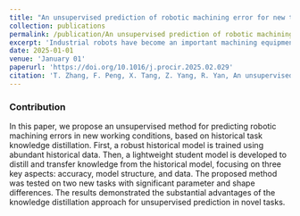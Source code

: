 ```yaml
---
title: "An unsupervised prediction of robotic machining error for new tasks under historical tasks knowledge distillation"
collection: publications
permalink: /publication/An unsupervised prediction of robotic machining error for new tasks under historical tasks knowledge distillation
excerpt: 'Industrial robots have become an important machining equipment after machine tools in recent years, due to the advantages of, large workspace, and flexible work modes. However, the weak rigidity brought by the serial configuration leads the robot to shuffle from large errors. In addition, under the coupling of external time-varying dynamic loads and position-dependent characteristics, the robot machining error shows significant condition sensitivity. Data-driven becomes an effective mean. However, the performance of data-driven models is severely affected by the differences in working conditions，such as machining parameters, workpiece shape, etc. To this end, a new tasks unsupervised prediction method for robotic machining error prediction with historical knowledge distillation is proposed, in which the knowledge of historical tasks is distilled by a lightweight model, which achieves the transfer and reuse of domain knowledge, and improves the generalization ability of data-driven models for similar tasks. Based on eight historical tasks, robotic machining error prediction was performed for two new tasks, one with different parameters and the other with different shape. The effectiveness of the proposed method is fully verified by analyzing and comparing. Further, the scalable and maintainable digital twin system is initially constructed in order to better fulfill the needs of robotic manufacturing. The proposed method can provide a strong impetus to the development of knowledge-based intelligent manufacturing for robots.'
date: 2025-01-01
venue: 'January 01'
paperurl: 'https://doi.org/10.1016/j.procir.2025.02.029'
citation: 'T. Zhang, F. Peng, X. Tang, Z. Yang, R. Yan, An unsupervised prediction of robotic machining error for new tasks under historical tasks knowledge distillation, Procedia CIRP, 133 (2025) 161-166, https://doi.org/10.1016/j.procir.2025.02.029.'
---
```


### Contribution

In this paper, we propose an unsupervised method for predicting robotic machining errors in new working conditions, based on historical task knowledge distillation. First, a robust historical model is trained using abundant historical data. Then, a lightweight student model is developed to distill and transfer knowledge from the historical model, focusing on three key aspects: accuracy, model structure, and data. The proposed method was tested on two new tasks with significant parameter and shape differences. The results demonstrated the substantial advantages of the knowledge distillation approach for unsupervised prediction in novel tasks.

